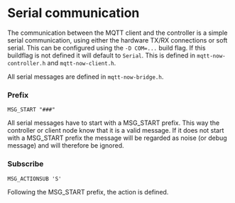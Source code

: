 # Serial communication

The communication between the MQTT client and the controller is a simple serial communication, using either the hardware TX/RX connections or soft serial. This can be configured using the `-D COM=...` build flag. If this buildflag is not defined it will default to `Serial`. This is defined in `mqtt-now-controller.h` and `mqtt-now-client.h`.

All serial messages are defined in `mqtt-now-bridge.h`.

### Prefix

`MSG_START "###"`

All serial messages have to start with a MSG_START prefix. This way the controller or client node know that it is
a valid message. If it does not start with a MSG_START prefix the message will be regarded as noise (or debug message)
 and will therefore be ignored.

### Subscribe

`MSG_ACTIONSUB 'S'`

Following the MSG_START prefix, the action is defined.
